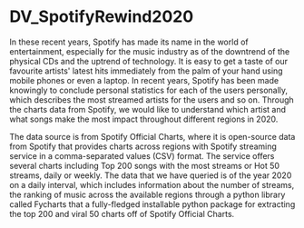 # DV_SpotifyRewind2020

In these recent years, Spotify has made its name in the world of entertainment, especially for the music industry as of the downtrend of the physical CDs and the uptrend of technology. It is easy to get a taste of our favourite artists' latest hits immediately from the palm of your hand using mobile phones or even a laptop. In recent years, Spotify has been made knowingly to conclude personal statistics for each of the users personally, which describes the most streamed artists for the users and so on. Through the charts data from Spotify, we would like to understand which artist and what songs make the most impact throughout different regions in 2020.

The data source is from Spotify Official Charts, where it is open-source data from Spotify that provides charts across regions with Spotify streaming service in a comma-separated values (CSV) format. The service offers several charts including Top 200 songs with the most streams or Hot 50 streams, daily or weekly. The data that we have queried is of the year 2020 on a daily interval, which includes information about the number of streams, the ranking of music across the available regions through a python library called Fycharts that a fully-fledged installable python package for extracting the top 200 and viral 50 charts off of Spotify Official Charts.
